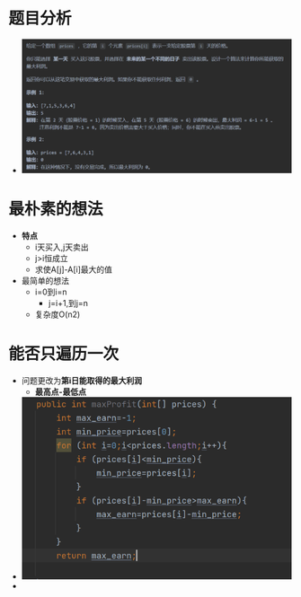 # 题目分析
- ![](attachments/Pasted%20image%2020230207171552.png)
# 最朴素的想法
- **特点**
	- i天买入,j天卖出
	- j>i恒成立
	- 求使A[j]-A[i]最大的值
- 最简单的想法
	- i=0到i=n
		- j=i+1,到j=n
	- 复杂度O(n2)
# 能否只遍历一次
- 问题更改为**第i日能取得的最大利润**
	- **最高点-最低点**
- ![](attachments/Pasted%20image%2020230208125051.png)
- 